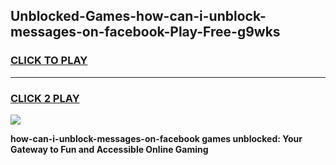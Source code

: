 
## Unblocked-Games-how-can-i-unblock-messages-on-facebook-Play-Free-g9wks
<h3>
<a href="https://premium76.site?title=how-can-i-unblock-messages-on-facebook&ref=18A1">CLICK TO PLAY</a></h3>
<hr>

<h3>
<a href="https://premium76.site?title=how-can-i-unblock-messages-on-facebook&ref=18A1">CLICK 2 PLAY</a>
  
</h3>

<a href="https://premium76.site?title=how-can-i-unblock-messages-on-facebook&ref=18A1"><img src="https://clearcache.store/games.png"></a>


**how-can-i-unblock-messages-on-facebook games unblocked: Your Gateway to Fun and Accessible Online Gaming**
